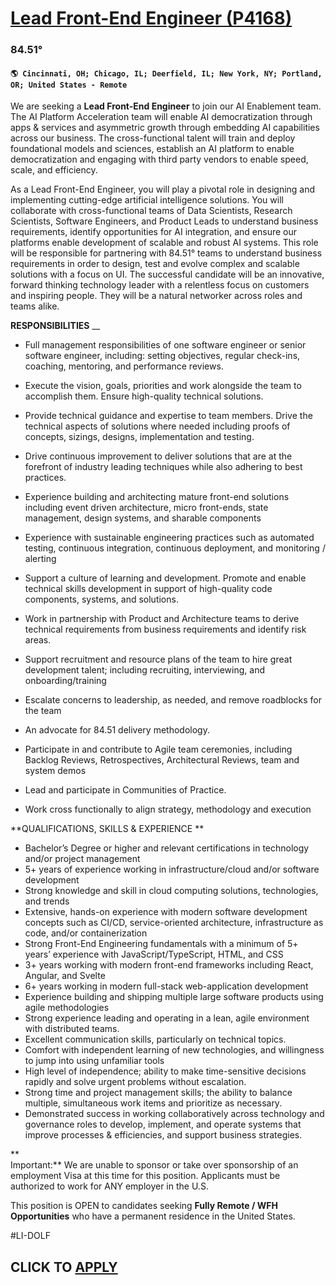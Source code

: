 # [Lead Front-End Engineer (P4168)](https://www.remotewlb.com/apply/lead-front-end-engineer-p4168)  
### 84.51°  
#### `🌎 Cincinnati, OH; Chicago, IL; Deerfield, IL; New York, NY; Portland, OR; United States - Remote`  

We are seeking a **Lead Front-End Engineer** to join our AI Enablement team. The AI Platform Acceleration team will enable AI democratization through apps & services and asymmetric growth through embedding AI capabilities across our business. The cross-functional talent will train and deploy foundational models and sciences, establish an AI platform to enable democratization and engaging with third party vendors to enable speed, scale, and efficiency.

As a Lead Front-End Engineer, you will play a pivotal role in designing and implementing cutting-edge artificial intelligence solutions. You will collaborate with cross-functional teams of Data Scientists, Research Scientists, Software Engineers, and Product Leads to understand business requirements, identify opportunities for AI integration, and ensure our platforms enable development of scalable and robust AI systems. This role will be responsible for partnering with 84.51° teams to understand business requirements in order to design, test and evolve complex and scalable solutions with a focus on UI. The successful candidate will be an innovative, forward thinking technology leader with a relentless focus on customers and inspiring people. They will be a natural networker across roles and teams alike.

**RESPONSIBILITIES** __

  * Full management responsibilities of one software engineer or senior software engineer, including: setting objectives, regular check-ins, coaching, mentoring, and performance reviews.
  * Execute the vision, goals, priorities and work alongside the team to accomplish them. Ensure high-quality technical solutions.

  * Provide technical guidance and expertise to team members. Drive the technical aspects of solutions where needed including proofs of concepts, sizings, designs, implementation and testing.
  * Drive continuous improvement to deliver solutions that are at the forefront of industry leading techniques while also adhering to best practices.

  * Experience building and architecting mature front-end solutions including event driven architecture, micro front-ends, state management, design systems, and sharable components
  * Experience with sustainable engineering practices such as automated testing, continuous integration, continuous deployment, and monitoring / alerting
  * Support a culture of learning and development. Promote and enable technical skills development in support of high-quality code components, systems, and solutions.

  * Work in partnership with Product and Architecture teams to derive technical requirements from business requirements and identify risk areas.

  * Support recruitment and resource plans of the team to hire great development talent; including recruiting, interviewing, and onboarding/training
  * Escalate concerns to leadership, as needed, and remove roadblocks for the team
  * An advocate for 84.51 delivery methodology.
  * Participate in and contribute to Agile team ceremonies, including Backlog Reviews, Retrospectives, Architectural Reviews, team and system demos
  * Lead and participate in Communities of Practice.
  * Work cross functionally to align strategy, methodology and execution

**QUALIFICATIONS, SKILLS & EXPERIENCE **

  * Bachelor’s Degree or higher and relevant certifications in technology and/or project management
  * 5+ years of experience working in infrastructure/cloud and/or software development
  * Strong knowledge and skill in cloud computing solutions, technologies, and trends
  * Extensive, hands-on experience with modern software development concepts such as CI/CD, service-oriented architecture, infrastructure as code, and/or containerization
  * Strong Front-End Engineering fundamentals with a minimum of 5+ years’ experience with JavaScript/TypeScript, HTML, and CSS
  * 3+ years working with modern front-end frameworks including React, Angular, and Svelte
  * 6+ years working in modern full-stack web-application development
  * Experience building and shipping multiple large software products using agile methodologies
  * Strong experience leading and operating in a lean, agile environment with distributed teams.
  * Excellent communication skills, particularly on technical topics.
  * Comfort with independent learning of new technologies, and willingness to jump into using unfamiliar tools
  * High level of independence; ability to make time-sensitive decisions rapidly and solve urgent problems without escalation.
  * Strong time and project management skills; the ability to balance multiple, simultaneous work items and prioritize as necessary.
  * Demonstrated success in working collaboratively across technology and governance roles to develop, implement, and operate systems that improve processes & efficiencies, and support business strategies.

**  
Important:** We are unable to sponsor or take over sponsorship of an employment Visa at this time for this position. Applicants must be authorized to work for ANY employer in the U.S.

This position is OPEN to candidates seeking **Fully Remote / WFH Opportunities** who have a permanent residence in the United States.  
  
#LI-DOLF

  
## CLICK TO [APPLY](https://www.remotewlb.com/apply/lead-front-end-engineer-p4168)

